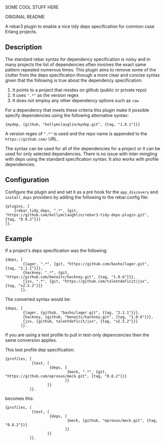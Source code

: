 SOME COOL STUFF HERE














ORIGINAL README

A rebar3 plugin to enable a nice tidy deps specification for common case
Erlang projects.

## Description

The standard rebar syntax for dependency specification is noisy and in
many projects the list of dependencies often involves the exact same
pattern repeated numerous times. This plugin aims to remove some of
the clutter from the deps specification through a more clear and
concise syntax given that the following is true about the dependency
specification:

1. It points to a project that resides on github (public or private repo)
1. It uses `".*"` as the version regex
1. It does not employ any other dependency options such as `raw`

For a dependency that meets these criteria this plugin make it
possible specify dependencies using the following alternative syntax:

```
{mydep, {github, "kellymclauglin/mydep.git", {tag, "1.0.1"}}}
```

A version regex of `".*"` is used and the repo name is appended to the
`https://github.com/` URL.

The syntax can be used for all of the dependencies for a project or it
can be used for only selected dependencies. There is no issue with
inter-mingling with deps using the standard specification syntax. It
also works with profile dependencies.

## Configuration

Configure the plugin and and set it as a pre hook for the
`app_discovery` and `install_deps` providers by adding the following
to the rebar.config file:

```
{plugins, [
    {rebar_tidy_deps, ".*", {git, "https://github.com/kellymclaughlin/rebar3-tidy-deps-plugin.git", {tag, "0.0.2"}}}
]}.
```

## Example

If a project's deps specification was the following:

```
{deps, [
        {lager, ".*", {git, "https://github.com/basho/lager.git", {tag, "2.1.1"}}},
        {hackney, ".*", {git, "https://github.com/benoitc/hackney.git", {tag, "1.0.6"}}},
        {jsx, ".*", {git, "https://github.com/talentdeficit/jsx", {tag, "v2.5.2"}}}
       ]}.
```

The converted syntax would be:

```
{deps, [
        {lager, {github, "basho/lager.git", {tag, "2.1.1"}}},
        {hackney, {github, "benoitc/hackney.git", {tag, "1.0.6"}}},
        {jsx, {github, talentdeficit/jsx", {tag, "v2.5.2"}}}
       ]}.
```

If you are using a test profile to pull in test-only depencencies then
the same conversion applies.

This test profile dep specification:

```
{profiles, [
            {test, [
                    {deps, [
                            {meck, ".*", {git, "https://github.com/eproxus/meck.git", {tag, "0.8.2"}}}
                           ]}
                   ]}
           ]}.
```

becomes this:

```
{profiles, [
            {test, [
                    {deps, [
                            {meck, {github, "eproxus/meck.git", {tag, "0.8.2"}}}
                           ]}
                   ]}
           ]}.
```
